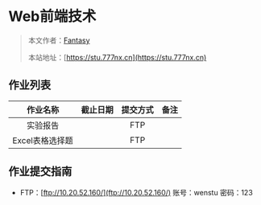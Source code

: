 # Web前端技术

> 本文作者：[Fantasy](https://www.777nx.cn/personal/about/)
>
> 本站地址：[https://stu.777nx.cn](https://stu.777nx.cn)

## 作业列表

| 作业名称       | 截止日期 | 提交方式 | 备注 |
|:----------:|:----:|:----:|:---:|
| 实验报告       |      | FTP  |    |
| Excel表格选择题 |      | FTP  |    |

## 作业提交指南

- FTP：[ftp://10.20.52.160/](ftp://10.20.52.160/) 账号：wenstu 密码：123
